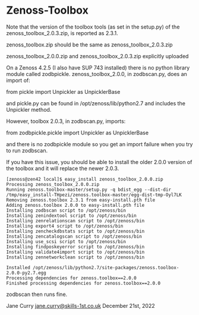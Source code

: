 # Zenoss-Toolbox

Note that the version of the toolbox tools (as set in the setup.py) of the 
zenoss_toolbox_2.0.3.zip, is reported as 2.3.1.

zenoss_toolbox.zip should be the same as zenoss_toolbox_2.0.3.zip

zenoss_toolbox_2.0.0.zip and zenoss_toolbox_2.0.3.zip explicitly uploaded

On a Zenoss 4.2.5 (I also have SUP 743 installed) there is no python library module called zodbpickle.
zenoss_toolbox_2.0.0, in zodbscan.py, does an import of:

from pickle import Unpickler as UnpicklerBase

and pickle.py can be found in /opt/zenoss/lib/python2.7 and includes the Unpickler method.

However, toolbox 2.0.3, in zodbscan.py, imports:

from zodbpickle.pickle import Unpickler as UnpicklerBase

and there is no zodbpickle module so you get an import failure when you try to run zodbscan.

If you have this issue, you should be able to install the older 2.0.0 version of the toolbox
and it will replace the newer 2.0.3.

```
[zenoss@zen42 local]$ easy_install zenoss_toolbox_2.0.0.zip
Processing zenoss_toolbox_2.0.0.zip
Running zenoss.toolbox-master/setup.py -q bdist_egg --dist-dir /tmp/easy_install-THpezi/zenoss.toolbox-master/egg-dist-tmp-Oyl7LK
Removing zenoss.toolbox 2.3.1 from easy-install.pth file
Adding zenoss.toolbox 2.0.0 to easy-install.pth file
Installing zodbscan script to /opt/zenoss/bin
Installing zenindextool script to /opt/zenoss/bin
Installing zenrelationscan script to /opt/zenoss/bin
Installing export4 script to /opt/zenoss/bin
Installing zencheckdbstats script to /opt/zenoss/bin
Installing zencatalogscan script to /opt/zenoss/bin
Installing use_scsi script to /opt/zenoss/bin
Installing findposkeyerror script to /opt/zenoss/bin
Installing validate4import script to /opt/zenoss/bin
Installing zennetworkclean script to /opt/zenoss/bin

Installed /opt/zenoss/lib/python2.7/site-packages/zenoss.toolbox-2.0.0-py2.7.egg
Processing dependencies for zenoss.toolbox==2.0.0
Finished processing dependencies for zenoss.toolbox==2.0.0

```

zodbscan then runs fine.

Jane Curry
jane.curry@skills-1st.co.uk
December 21st, 2022

